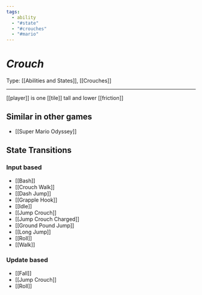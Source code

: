 ```yaml
---
tags:
  - ability
  - "#state"
  - "#crouches"
  - "#mario"
---
```

# _Crouch_

Type: [[Abilities and States]], [[Crouches]]

----


[[player]] is one [[tile]] tall and lower [[friction]]


## Similar in other games

* [[Super Mario Odyssey]]


## State Transitions

### Input based

* [[Bash]]
* [[Crouch Walk]]
* [[Dash Jump]]
* [[Grapple Hook]]
* [[Idle]]
* [[Jump Crouch]]
* [[Jump Crouch Charged]]
* [[Ground Pound Jump]]
* [[Long Jump]]
* [[Roll]]
* [[Walk]]


### Update based

* [[Fall]]
* [[Jump Crouch]]
* [[Roll]]